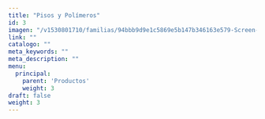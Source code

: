 ```yaml
---
title: "Pisos y Polímeros"
id: 3
imagen: "/v1530801710/familias/94bbb9d9e1c5869e5b147b346163e579-Screen-Shot-2015-07-24-at-4.46.27 PM.png"
link: ""
catalogo: ""
meta_keywords: ""
meta_description: ""
menu:
  principal:
    parent: 'Productos'
    weight: 3
draft: false
weight: 3
---
```

